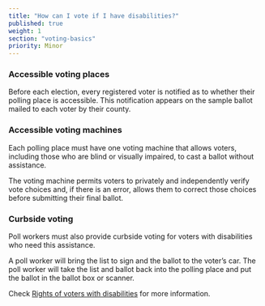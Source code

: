```yaml
---
title: "How can I vote if I have disabilities?"
published: true
weight: 1
section: "voting-basics"
priority: Minor
---
```


### Accessible voting places  

Before each election, every registered voter is notified as to whether their polling place is accessible. This notification appears on the sample ballot mailed to each voter by their county.  

### Accessible voting machines  

Each polling place must have one voting machine that allows voters, including those who are blind or visually impaired, to cast a ballot without assistance. 

The voting machine permits voters to privately and independently verify vote choices and, if there is an error, allows them to correct those choices before submitting their final ballot. 

### Curbside voting  

Poll workers must also provide curbside voting for voters with disabilities who need this assistance.

A poll worker will bring the list to sign and the ballot to the voter’s car.  The poll worker will take the list and ballot back into the polling place and put the ballot in the ballot box or scanner.  

Check [Rights of voters with disabilities](#item-disability-access) for more information.
